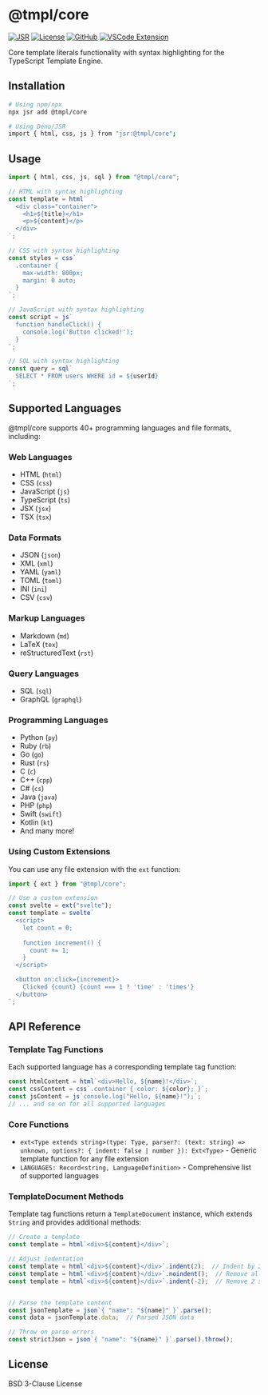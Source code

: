 # @tmpl/core

[![JSR](https://jsr.io/badges/@tmpl/core)](https://jsr.io/@tmpl/core)
[![License](https://img.shields.io/badge/license-BSD--3--Clause-blue.svg)](https://github.com/90dy/typescript-template-engine/blob/main/LICENSE)
[![GitHub](https://img.shields.io/badge/github-typescript--template--engine-blue.svg)](https://github.com/90dy/typescript-template-engine)
[![VSCode Extension](https://img.shields.io/visual-studio-marketplace/v/90dy.ts-tmpl-engine-vscode?label=VSCode%20Extension)](https://marketplace.visualstudio.com/items?itemName=90dy.ts-tmpl-engine-vscode)

Core template literals functionality with syntax highlighting for the TypeScript Template Engine.

## Installation

```bash
# Using npm/npx
npx jsr add @tmpl/core

# Using Deno/JSR
import { html, css, js } from "jsr:@tmpl/core";
```

## Usage

```typescript
import { html, css, js, sql } from "@tmpl/core";

// HTML with syntax highlighting
const template = html`
  <div class="container">
    <h1>${title}</h1>
    <p>${content}</p>
  </div>
`;

// CSS with syntax highlighting
const styles = css`
  .container {
    max-width: 800px;
    margin: 0 auto;
  }
`;

// JavaScript with syntax highlighting
const script = js`
  function handleClick() {
    console.log('Button clicked!');
  }
`;

// SQL with syntax highlighting
const query = sql`
  SELECT * FROM users WHERE id = ${userId}
`;
```

## Supported Languages

@tmpl/core supports 40+ programming languages and file formats, including:

### Web Languages
- HTML (`html`)
- CSS (`css`)
- JavaScript (`js`)
- TypeScript (`ts`)
- JSX (`jsx`)
- TSX (`tsx`)

### Data Formats
- JSON (`json`)
- XML (`xml`)
- YAML (`yaml`)
- TOML (`toml`)
- INI (`ini`)
- CSV (`csv`)

### Markup Languages
- Markdown (`md`)
- LaTeX (`tex`)
- reStructuredText (`rst`)

### Query Languages
- SQL (`sql`)
- GraphQL (`graphql`)

### Programming Languages
- Python (`py`)
- Ruby (`rb`)
- Go (`go`)
- Rust (`rs`)
- C (`c`)
- C++ (`cpp`)
- C# (`cs`)
- Java (`java`)
- PHP (`php`)
- Swift (`swift`)
- Kotlin (`kt`)
- And many more!

### Using Custom Extensions

You can use any file extension with the `ext` function:

```typescript
import { ext } from "@tmpl/core";

// Use a custom extension
const svelte = ext("svelte");
const template = svelte`
  <script>
    let count = 0;
    
    function increment() {
      count += 1;
    }
  </script>

  <button on:click={increment}>
    Clicked {count} {count === 1 ? 'time' : 'times'}
  </button>
`;
```

## API Reference

### Template Tag Functions

Each supported language has a corresponding template tag function:

```typescript
const htmlContent = html`<div>Hello, ${name}!</div>`;
const cssContent = css`.container { color: ${color}; }`;
const jsContent = js`console.log("Hello, ${name}!");`;
// ... and so on for all supported languages
```

### Core Functions

- `ext<Type extends string>(type: Type, parser?: (text: string) => unknown, options?: { indent: false | number }): Ext<Type>` - Generic template function for any file extension
- `LANGUAGES: Record<string, LanguageDefinition>` - Comprehensive list of supported languages

### TemplateDocument Methods

Template tag functions return a `TemplateDocument` instance, which extends `String` and provides additional methods:

```typescript
// Create a template
const template = html`<div>${content}</div>`;

// Adjust indentation
const template = html`<div>${content}</div>`.indent(2);  // Indent by 2 spaces
const template = html`<div>${content}</div>`.noindent();  // Remove all indentation
const template = html`<div>${content}</div>`.indent(-2);  // Remove 2 spaces indentation


// Parse the template content
const jsonTemplate = json`{ "name": "${name}" }`.parse();
const data = jsonTemplate.data;  // Parsed JSON data

// Throw on parse errors
const strictJson = json`{ "name": "${name}" }`.parse().throw();
```

## License

BSD 3-Clause License
